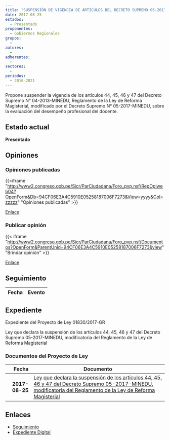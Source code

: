 ```yaml
---
title: "SUSPENSIÓN DE VIGENCIA DE ARTÍCULOS DEL DECRETO SUPREMO 05-2017-MINEDU, MODIFICATORIA DEL REGLAMENTO DE LA LEY DE REFORMA MAGISTERIAL"
date: 2017-08-25
estados: 
  - Presentado
proponentes: 
  - Gobiernos Regionales
grupos: 
  - 
autores: 
  - 
adherentes: 
  - 
sectores: 
  - 
periodos: 
  - 2016-2021
---
```


Propone suspender la vigencia de los artículos 44, 45, 46 y 47 del Decreto Supremo N° 04-2013-MINEDU, Reglamento de la Ley de Reforma Magisterial, modificado por el Decreto Supremo N° 05-2017-MINEDU, sobre la evaluación del desempeño profesional del docente.


## Estado actual

**Presentado**

## Opiniones

### Opiniones publicadas

{{<iframe "http://www2.congreso.gob.pe/Sicr/ParCiudadana/Foro_pvp.nsf/RepOpiweb04?OpenForm&Db=94CF06E3A4C5910E05258187006F7273&View=yyyy&Col=zzzzz" "Opiniones publicadas" >}}

[Enlace](http://www2.congreso.gob.pe/Sicr/ParCiudadana/Foro_pvp.nsf/RepOpiweb04?OpenForm&Db=94CF06E3A4C5910E05258187006F7273&View=yyyy&Col=zzzzz)
### Publicar opinión

{{< iframe "http://www2.congreso.gob.pe/Sicr/ParCiudadana/Foro_pvp.nsf/Documentos?OpenForm&ParentUnid=94CF06E3A4C5910E05258187006F7273&view" "Brindar opinión" >}}

[Enlace](http://www2.congreso.gob.pe/Sicr/ParCiudadana/Foro_pvp.nsf/Documentos?OpenForm&ParentUnid=94CF06E3A4C5910E05258187006F7273&view)

## Seguimiento

| Fecha | Evento |
|------:|--------|


## Expediente

Expediente del Proyecto de Ley 01830/2017-GR

Ley que declara la suspensión de los artículos 44, 45, 46 y 47 del Decreto Supremo 05-2017-MINEDU, modificatoria del Reglamento de la Ley de Reforma Magisterial


### Documentos del Proyecto de Ley

| Fecha | Documento |
|------:|--------|
| **2017-08-25** | [Ley que declara la suspensión de los artículos 44, 45, 46 y 47 del Decreto Supremo 05-2017-MINEDU, modificatoria del Reglamento de la Ley de Reforma Magisterial](http://www.leyes.congreso.gob.pe/Documentos/2016_2021/Proyectos_de_Ley_y_de_Resoluciones_Legislativas/PL0183020170825.PDF) |

## Enlaces 

- [Seguimiento](http://www2.congreso.gob.pe/Sicr/TraDocEstProc/CLProLey2016.nsf/f7fff46988ca05b1052578e100829cc7/1f23f1cb81970eb205258187006e98c0?OpenDocument)
- [Expediente Digital](http://www2.congreso.gob.pe/Sicr/TraDocEstProc/CLProLey2016.nsf/f7fff46988ca05b1052578e100829cc7/1f23f1cb81970eb205258187006e98c0?OpenDocument&Click=05257FB7005EB655.eb71d0cf91d8294e05256cdf006b5706/$Body/0.1C6C)
